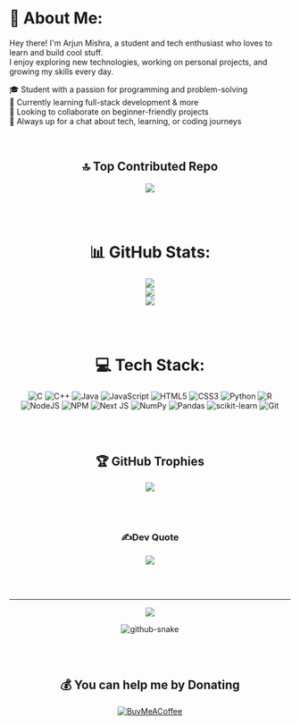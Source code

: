# 💫 About Me:

Hey there! I'm Arjun Mishra, a student and tech enthusiast who loves to learn and build cool stuff.  
I enjoy exploring new technologies, working on personal projects, and growing my skills every day.

🎓 Student with a passion for programming and problem-solving  
🌱 Currently learning full-stack development & more  
👯 Looking to collaborate on beginner-friendly projects  
💬 Always up for a chat about tech, learning, or coding journeys  

<br/>

<div align="center">


🔝 Top Contributed Repo 
<br/>
---
![](https://github-contributor-stats.vercel.app/api?username=arjunmishraaa&limit=5&theme=dark&combine_all_yearly_contributions=true)

<br/><br/>

# 📊 GitHub Stats:
![](https://github-readme-stats.vercel.app/api?username=arjunmishraaa&theme=dark&hide_border=false&include_all_commits=false&count_private=false)<br/>
![](https://nirzak-streak-stats.vercel.app/?user=arjunmishraaa&theme=dark&hide_border=false)<br/>
![](https://github-readme-stats.vercel.app/api/top-langs/?username=arjunmishraaa&theme=dark&hide_border=false&include_all_commits=false&count_private=false&layout=compact)

<br/><br/>

# 💻 Tech Stack:
![C](https://img.shields.io/badge/c-%2300599C.svg?style=flat&logo=c&logoColor=white) 
![C++](https://img.shields.io/badge/c++-%2300599C.svg?style=flat&logo=c%2B%2B&logoColor=white) 
![Java](https://img.shields.io/badge/java-%23ED8B00.svg?style=flat&logo=openjdk&logoColor=white) 
![JavaScript](https://img.shields.io/badge/javascript-%23323330.svg?style=flat&logo=javascript&logoColor=%23F7DF1E) 
![HTML5](https://img.shields.io/badge/html5-%23E34F26.svg?style=flat&logo=html5&logoColor=white) 
![CSS3](https://img.shields.io/badge/css3-%231572B6.svg?style=flat&logo=css3&logoColor=white) 
![Python](https://img.shields.io/badge/python-3670A0?style=flat&logo=python&logoColor=ffdd54) 
![R](https://img.shields.io/badge/r-%23276DC3.svg?style=flat&logo=r&logoColor=white) 
![NodeJS](https://img.shields.io/badge/node.js-6DA55F?style=flat&logo=node.js&logoColor=white) 
![NPM](https://img.shields.io/badge/NPM-%23CB3837.svg?style=flat&logo=npm&logoColor=white) 
![Next JS](https://img.shields.io/badge/Next-black?style=flat&logo=next.js&logoColor=white) 
![NumPy](https://img.shields.io/badge/numpy-%23013243.svg?style=flat&logo=numpy&logoColor=white) 
![Pandas](https://img.shields.io/badge/pandas-%23150458.svg?style=flat&logo=pandas&logoColor=white) 
![scikit-learn](https://img.shields.io/badge/scikit--learn-%23F7931E.svg?style=flat&logo=scikit-learn&logoColor=white) 
![Git](https://img.shields.io/badge/git-%23F05033.svg?style=flat&logo=git&logoColor=white)

<br/><br/>
## 🏆 GitHub Trophies
![](https://github-profile-trophy.vercel.app/?username=arjunmishraaa&theme=radical&no-frame=true&no-bg=true&margin-w=4)

<br/><br/>
### ✍️Dev Quote
![](https://quotes-github-readme.vercel.app/api?type=vetical&theme=dark)

<br/><br/>

---
[![](https://visitcount.itsvg.in/api?id=arjunmishraaa&icon=7&color=6)](https://visitcount.itsvg.in)
<!-- Proudly created with GPRM ( https://gprm.itsvg.in ) -->
<picture>
  <source media="(prefers-color-scheme: dark)" srcset="https://raw.githubusercontent.com/tobiasmeyhoefer/tobiasmeyhoefer/output/github-snake-dark.svg" />
  <source media="(prefers-color-scheme: light)" srcset="https://raw.githubusercontent.com/tobiasmeyhoefer/tobiasmeyhoefer/output/github-snake.svg" />
  <img alt="github-snake" src="https://raw.githubusercontent.com/tobiasmeyhoefer/tobiasmeyhoefer/output/github-snake.svg" />
</picture>

<br/><br/>

## 💰 You can help me by Donating
[![BuyMeACoffee](https://img.shields.io/badge/Buy%20Me%20a%20Coffee-ffdd00?style=for-the-badge&logo=buy-me-a-coffee&logoColor=black)](https://buymeacoffee.com/buymeacoffee.com/arjunmishrl)

</div>

<!-- Proudly created with GPRM ( https://gprm.itsvg.in ) -->
